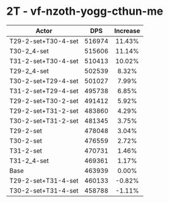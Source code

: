 # 2T - vf-nzoth-yogg-cthun-me
| Actor | DPS | Increase |
|---|:---:|:---:|
|T29-2-set+T30-4-set|516974|11.43%|
|T30-2_4-set|515606|11.14%|
|T31-2-set+T30-4-set|510413|10.02%|
|T29-2_4-set|502539|8.32%|
|T30-2-set+T29-4-set|501027|7.99%|
|T31-2-set+T29-4-set|495738|6.85%|
|T29-2-set+T30-2-set|491412|5.92%|
|T29-2-set+T31-2-set|483860|4.29%|
|T30-2-set+T31-2-set|481345|3.75%|
|T29-2-set|478048|3.04%|
|T30-2-set|476559|2.72%|
|T31-2-set|470731|1.46%|
|T31-2_4-set|469361|1.17%|
|Base|463939|0.00%|
|T29-2-set+T31-4-set|460133|-0.82%|
|T30-2-set+T31-4-set|458788|-1.11%|
